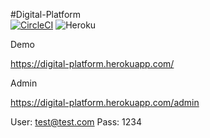 #Digital-Platform  
[![CircleCI](https://circleci.com/gh/circleci/circleci-docs.svg?style=svg)](https://app.circleci.com/pipelines/github/Pedrioko/Digital-Platform)
![Heroku](https://heroku-badge.herokuapp.com/?app=digital-platform)

Demo 

https://digital-platform.herokuapp.com/

Admin

https://digital-platform.herokuapp.com/admin

User: test@test.com
Pass: 1234